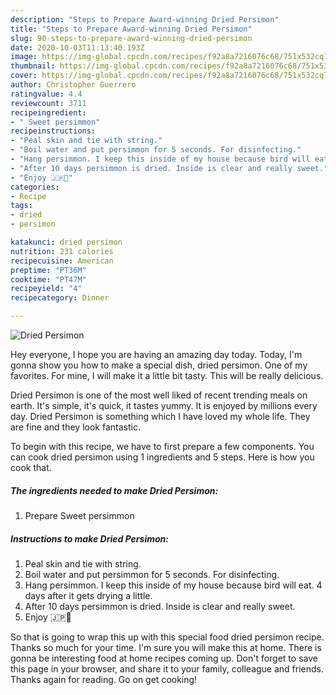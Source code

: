 ```yaml
---
description: "Steps to Prepare Award-winning Dried Persimon"
title: "Steps to Prepare Award-winning Dried Persimon"
slug: 90-steps-to-prepare-award-winning-dried-persimon
date: 2020-10-03T11:13:40.193Z
image: https://img-global.cpcdn.com/recipes/f92a8a7216076c68/751x532cq70/dried-persimon-recipe-main-photo.jpg
thumbnail: https://img-global.cpcdn.com/recipes/f92a8a7216076c68/751x532cq70/dried-persimon-recipe-main-photo.jpg
cover: https://img-global.cpcdn.com/recipes/f92a8a7216076c68/751x532cq70/dried-persimon-recipe-main-photo.jpg
author: Christopher Guerrero
ratingvalue: 4.4
reviewcount: 3711
recipeingredient:
- " Sweet persimmon"
recipeinstructions:
- "Peal skin and tie with string."
- "Boil water and put persimmon for 5 seconds. For disinfecting."
- "Hang persimmon. I keep this inside of my house because bird will eat. 4 days after it gets drying a little."
- "After 10 days persimmon is dried. Inside is clear and really sweet."
- "Enjoy 🇯🇵🥰"
categories:
- Recipe
tags:
- dried
- persimon

katakunci: dried persimon 
nutrition: 231 calories
recipecuisine: American
preptime: "PT36M"
cooktime: "PT47M"
recipeyield: "4"
recipecategory: Dinner

---
```



![Dried Persimon](https://img-global.cpcdn.com/recipes/f92a8a7216076c68/751x532cq70/dried-persimon-recipe-main-photo.jpg)

Hey everyone, I hope you are having an amazing day today. Today, I'm gonna show you how to make a special dish, dried persimon. One of my favorites. For mine, I will make it a little bit tasty. This will be really delicious.

Dried Persimon is one of the most well liked of recent trending meals on earth. It's simple, it's quick, it tastes yummy. It is enjoyed by millions every day. Dried Persimon is something which I have loved my whole life. They are fine and they look fantastic.




To begin with this recipe, we have to first prepare a few components. You can cook dried persimon using 1 ingredients and 5 steps. Here is how you cook that.

<!--inarticleads1-->

##### The ingredients needed to make Dried Persimon:

1. Prepare  Sweet persimmon




<!--inarticleads2-->

##### Instructions to make Dried Persimon:

1. Peal skin and tie with string.
1. Boil water and put persimmon for 5 seconds. For disinfecting.
1. Hang persimmon. I keep this inside of my house because bird will eat. 4 days after it gets drying a little.
1. After 10 days persimmon is dried. Inside is clear and really sweet.
1. Enjoy 🇯🇵🥰




So that is going to wrap this up with this special food dried persimon recipe. Thanks so much for your time. I'm sure you will make this at home. There is gonna be interesting food at home recipes coming up. Don't forget to save this page in your browser, and share it to your family, colleague and friends. Thanks again for reading. Go on get cooking!

